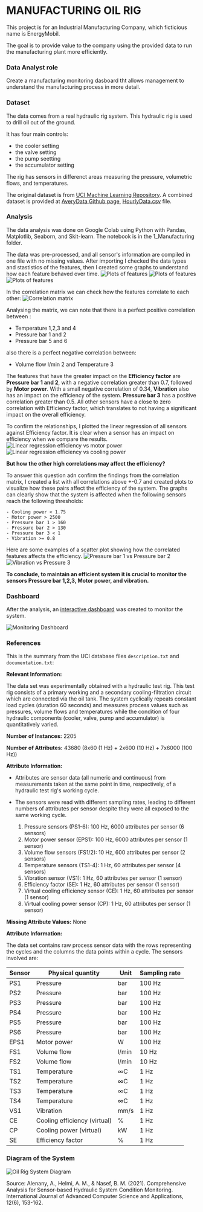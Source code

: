 # MANUFACTURING OIL RIG

This project is for an Industrial Manufacturing Company, which ficticious name is EnergyMobil.

The goal is to provide value to the company using the provided data to run the manufacturing plant more efficiently. 

### Data Analyst role
Create a manufacturing monitoring dasboard tht allows management to understand the manufacturing process in more detail.

### Dataset
The data comes from a real hydraulic rig system. This hydraulic rig is used to drill oil out of the ground. 

It has four main controls:
- the cooler setting
- the valve setting
- the pump seetting
- the accumulator setting

The rig has sensors in differenct areas measuring the pressure, volumetric flows, and temperatures. 


The original dataset is from [UCI Machine Learning Repository](https://archive.ics.uci.edu/ml/machine-learning-databases/00447/). A combined dataset is provided at [AveryData Github page](https://github.com/AveryData/hp-pred), [HourlyData.csv](https://github.com/AveryData/hp-pred/blob/main/HourlyData.csv) file. 

### Analysis

The data analysis was done on Google Colab using Python with Pandas, Matplotlib, Seaborn, and Skit-learn. The notebook is in the 1_Manufacturing folder.

The data was pre-processed, and all sensor's information are compiled in one file with no missing values. After importing I checked the data types and stastistics of the features, then I created some graphs to understand how each feature behaved over time.
![Plots of features](images/time_cool_motor_vol.png)
![Plots of features](images/temp_vibr_effic.png)
![Plots of features](images/pressure.png)


In the correlation matrix we can check how the features correlate to each other:
![Correlation matrix](images/correlation_matrix_sensors_controls.png)

Analysing the matrix, we can note that there is a perfect positive correlation between :
- Temperature 1,2,3 and 4
- Pressure bar 1 and 2
- Pressure bar 5 and 6 

also there is a perfect negative correlation between:
- Volume flow l/min 2 and Temperature 3

The features that have the greater impact on the **Efficiency factor** are **Pressure bar 1 and 2**, with a negative correlation greater than 0.7, followed by **Motor power**. With a small negative correlation of  0.34, **Vibration** also has an impact on the efficiency of the system.  **Pressure bar 3** has a positive correlation greater than 0.5. All other sensors have a close to zero correlation with Efficiency factor, which translates to not having a significant impact on the overall efficiency.

To confirm the relationships, I plotted the linear regression of all sensors against Efficiency factor. It is clear when a sensor has an impact on efficiency when we compare the results. 
![Linear regression efficiency vs motor power](images/motor_power_VS_efficiency.png)
![Linear regression efficiency vs cooling power](images/cooling_power_VS_efficiency.png)

**But how the other high correlations may affect the efficiency?**

To answer this question adn confirm the findings from the correlation matrix, I created a list with all correlations above +-0.7 and created plots to visualize how these pairs affect the efficiency of the system. 
The graphs can clearly show that the system is affected when the following sensors reach the following thresholds:

    - Cooling power < 1.75
    - Motor power > 2500 
    - Pressure bar 1 > 160 
    - Pressure bar 2 > 130
    - Pressure bar 3 < 1
    - Vibration >= 0.8 
 
Here are some examples of a scatter plot showing how the correlated features affects the efficiency.
![Pressure bar 1 vs Pressure bar 2](images/pressure1_VS_pressure2.png)
![Vibration vs Pressure 3](images/vibration_VS_pressure3.png)

**To conclude, to maintain an efficient system it is crucial to monitor the sensors Pressure bar 1,2,3, Motor power, and vibration.**

### Dashboard

After the analysis, an [interactive dashboard](https://public.tableau.com/views/EnergyMobil/Dashboard4?:language=en-US&publish=yes&:display_count=n&:origin=viz_share_link) was created to monitor the system. 

![Monitoring Dashboard](images/dashboard.png)

### References

This is the summary from the UCI database files `description.txt` and `documentation.txt`:

**Relevant Information:**

The data set was experimentally obtained with a hydraulic test rig. This test rig consists of a primary working and a secondary cooling-filtration circuit which are connected via the oil tank. The system cyclically repeats constant load cycles (duration 60 seconds) and measures process values such as pressures, volume flows and temperatures while the condition of four hydraulic components (cooler, valve, pump and accumulator) is quantitatively varied.

**Number of Instances:** 2205

**Number of Attributes:** 43680 (8x60 (1 Hz) + 2x600 (10 Hz) + 7x6000 (100 Hz))

**Attribute Information:**

- Attributes are sensor data (all numeric and continuous) from measurements taken at the same point in time, respectively, of a hydraulic test rig's working cycle.
- The sensors were read with different sampling rates, leading to different numbers of attributes per sensor despite they were all exposed to the same working cycle.
   
   1. Pressure sensors (PS1-6): 100 Hz, 6000 attributes per sensor (6 sensors)
   2. Motor power sensor (EPS1): 100 Hz, 6000 attributes per sensor (1 sensor)
   3. Volume flow sensors (FS1/2): 10 Hz, 600 attributes per sensor (2 sensors)
   4. Temperature sensors (TS1-4): 1 Hz, 60 attributes per sensor (4 sensors)
   5. Vibration sensor (VS1): 1 Hz, 60 attributes per sensor (1 sensor)
   6. Efficiency factor (SE): 1 Hz, 60 attributes per sensor (1 sensor)
   7. Virtual cooling efficiency sensor (CE): 1 Hz, 60 attributes per sensor (1 sensor)
   8. Virtual cooling power sensor (CP): 1 Hz, 60 attributes per sensor (1 sensor)


**Missing Attribute Values:** None

**Attribute Information:** 

The data set contains raw process sensor data with the rows representing the cycles and the columns the data points within a cycle. The sensors involved are:

Sensor	|	Physical quantity	|	Unit	|	Sampling rate
--------|-----------------------|-----------|-----------------
PS1	|	Pressure	|		bar	|	100 Hz
PS2	|	Pressure	|		bar	|	100 Hz
PS3	|	Pressure	|		bar	|	100 Hz
PS4	|	Pressure	|		bar	|	100 Hz
PS5	|	Pressure	|		bar	|	100 Hz
PS6	|	Pressure	|		bar	|	100 Hz
EPS1	|	Motor power		|	W	|	100 Hz
FS1	|	Volume flow		|	l/min	|	10 Hz
FS2	|	Volume flow		|	l/min	|	10 Hz
TS1	|	Temperature		|	∞C	|	1 Hz
TS2	|	Temperature		|	∞C	|	1 Hz
TS3	|	Temperature		|	∞C	|	1 Hz
TS4	|	Temperature		|	∞C	|	1 Hz
VS1	|	Vibration		|	mm/s	|	1 Hz
CE	|	Cooling efficiency (virtual)|	%	|	1 Hz
CP	|	Cooling power (virtual)	|	kW	|	1 Hz
SE	|	Efficiency factor	|	%	|	1 Hz

### Diagram of the System

![Oil Rig System Diagram](images/oil_rig_diagram.png)

Source: Alenany, A., Helmi, A. M., & Nasef, B. M. (2021). Comprehensive Analysis for Sensor-based Hydraulic System Condition Monitoring. International Journal of Advanced Computer Science and Applications, 12(6), 153-162.
